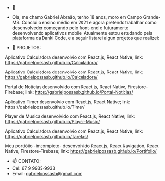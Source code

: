- 👋 
- Ola, me chamo Gabriel Abraão, tenho 18 anos, moro em Campo Grande-MS. Conclui o ensino médio em 2021 e agora pretendo 
trabalhar como desenvolvedor começando pelo front-end e futuramente desenvolvendo aplicativos mobile. Atualmente estou 
estudando pela plataforma da Danki Code, e a seguir listarei algun projetos que realizei:
     
     
- 👀 PROJETOS:

Aplicativo Calculadora desenvolvio com React.js, React Native;
link: https://gabrielpossasb.github.io/Calculadora/

Aplicativo Calculadora desenvolvio com React.js, React Native;
link: https://gabrielpossasb.github.io/Calculadora/

Portal de Notícias desenvolvido com React.js, React Native, Firestore-Firebase;
link: https://gabrielpossasb.github.io/Portal-Noticias/

Aplicativo Timer desenvolvio com React.js, React Native;
link: https://gabrielpossasb.github.io/Timer/

Player de Musica desenvolvido com React.js, React Native;
link: https://gabrielpossasb.github.io/Player-Music/

Aplicativo Calculadora desenvolvio com React.js, React Native;
link: https://gabrielpossasb.github.io/Tarefas/

Meu portfólio -imcompleto- desenvolvido React.js, React Navigation, React Native, Firestore-Firebase;
link: https://gabrielpossasb.github.io/Portifolio/


- 📫 CONTATO:
- Cel: 67 9 9935-9933
- Email: gabrielpossasb@gmail.com
